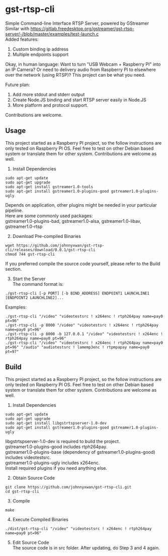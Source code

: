 # gst-rtsp-cli
Simple Command-line Interface RTSP Server, powered by GStreamer  
Similar with https://gitlab.freedesktop.org/gstreamer/gst-rtsp-server/-/blob/master/examples/test-launch.c  
Added features:  
1. Custom binding ip address  
2. Multiple endpoints support  

Okay, in human language: Want to turn "USB Webcam + Raspberry PI" into an IP Camera? Or need to delivery audio from Raspberry PI to elsewhere over the network (using RTSP)? This project can be what you need.  

Future plan:  
1. Add more stdout and stderr output  
2. Create Node.JS binding and start RTSP server easily in Node.JS  
3. More platform and protocol support.  

Contributions are welcome.  

## Usage
This project started as a Raspberry PI project, so the follow instructions are only tested on Raspberry PI OS. Feel free to test on other Debian based system or translate them for other system. Contributions are welcome as well.  

1. Install Dependencies  
```
sudo apt-get update
sudo apt-get upgrade
sudo apt-get install gstreamer1.0-tools
sudo apt-get install gstreamer1.0-plugins-good gstreamer1.0-plugins-ugly
```
Depends on application, other plugins might be needed in your particular pipeline.  
Here are some commonly used packages:  
gstreamer1.0-plugins-bad, gstreamer1.0-alsa, gstreamer1.0-libav, gstreamer1.0-rtsp  

2. Download Pre-compiled Binaries  
```
wget https://github.com/johnnyxwan/gst-rtsp-cli/releases/download/0.0.1/gst-rtsp-cli
chmod 744 gst-rtsp-cli
```
If you preferred compile the source code yourself, please refer to the Build section.  

3. Start the Server  
The command format is:  
```
./gst-rtsp-cli [-p PORT] [-b BIND_ADDRESS] ENDPOINT1 LAUNCHLINE1 [ENDPOINT2 LAUNCHLINE2]...
```
Examples:  
```
./gst-rtsp-cli "/video" "videotestsrc ! x264enc ! rtph264pay name=pay0 pt=96"
./gst-rtsp-cli -p 8000 "/video" "videotestsrc ! x264enc ! rtph264pay name=pay0 pt=96"
./gst-rtsp-cli -p 8000 -b 127.0.0.1 "/video" "videotestsrc ! x264enc ! rtph264pay name=pay0 pt=96"
./gst-rtsp-cli "/video" "videotestsrc ! x264enc ! rtph264pay name=pay0 pt=96" "/audio" "audiotestsrc ! lamemp3enc ! rtpmpapay name=pay0 pt=97"
```

## Build
This project started as a Raspberry PI project, so the follow instructions are only tested on Raspberry PI OS. Feel free to test on other Debian based system or translate them for other system. Contributions are welcome as well.  

1. Install Dependencies  
```
sudo apt-get update
sudo apt-get upgrade
sudo apt-get install libgstrtspserver-1.0-dev
sudo apt-get install gstreamer1.0-plugins-good gstreamer1.0-plugins-ugly
```
libgstrtspserver-1.0-dev is required to build the project.  
gstreamer1.0-plugins-good includes rtph264pay.  
gstreamer1.0-plugins-base (dependency of gstreamer1.0-plugins-good) includes videotestsrc.  
gstreamer1.0-plugins-ugly includes x264enc.  
Install required plugins if you need anything else.  

2. Obtain Source Code  
```
git clone https://github.com/johnnyxwan/gst-rtsp-cli.git
cd gst-rtsp-cli
```

3. Compile  
```
make
```

4. Execute Compiled Binaries  
```
./dist/gst-rtsp-cli "/video" "videotestsrc ! x264enc ! rtph264pay name=pay0 pt=96"
```

5. Edit Source Code  
The source code is in src folder. After updating, do Step 3 and 4 again.  
